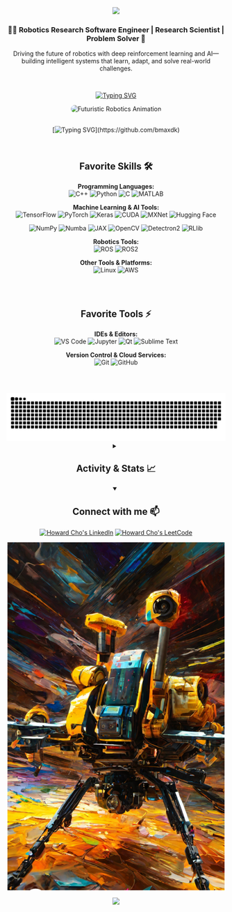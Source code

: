 <div align="center">
<img src="https://capsule-render.vercel.app/api?type=waving&color=gradient&height=120§ion=header&text=Howard%20Cho%20🦾🤖🚀&fontSize=50&animation=twinkling&fontAlignY=40&desc=Robotics%20%7C%20AI%20%7C%20Innovation&descAlignY=65&descAlign=65" />



<h3> 👨‍💻 Robotics Research Software Engineer | Research Scientist | Problem Solver 🧠 </h3>
<p> Driving the future of robotics with deep reinforcement learning and AI—building intelligent systems that learn, adapt, and solve real-world challenges.</p>
<br>

[![Typing SVG](https://readme-typing-svg.demolab.com?font=Fira+Code&pause=1000&color=30FFB4&center=true&width=635&lines=%3C%2F%3EI'M+A%3C%5C%3E;Robotics+Research+Software+Engineering)](https://github.com/bmaxdk)

<img src="https://media1.giphy.com/media/v1.Y2lkPTc5MGI3NjExbTRuMWRnd3VsanFrNGV2Z2tsemJzdWw4MXVvZW9qMWh3anlueWg0ZSZlcD12MV9pbnRlcm5hbF9naWZfYnlfaWQmY3Q9Zw/xUA7bdpLxQhsSQdyog/giphy.gif" width="600" height="300" alt="Futuristic Robotics Animation" style="border-radius: 15px; box-shadow: 0 8px 8px rgba(0, 0, 0, 0);" />
<br>

<br>

[![Typing SVG](https://readme-typing-svg.demolab.com?font=Libre+Baskerville&weight=700&size=22&duration=1800&pause=1&color=71706F&center=true&multiline=true&repeat=false&width=1400&height=200&lines=Engineering+is+a+rigorous+field+that+continually+drives+me+to+exceed+my+best+performance.+;+;I+relish+the+process+of+troubleshooting+and+providing+solutions.+;+;The+journey+of+dissecting+intricate+problems+and+devising+their+solutions+fascinates+me%2C+;+;as+my+creative+inputs+take+shape+into+a+final+product+that+its+users+find+invaluable+and+enjoyable+to+use.)](https://github.com/bmaxdk)

<br>

## Favorite Skills 🛠️

**Programming Languages:**  
![C++](https://img.shields.io/badge/C%2B%2B-00599C?style=flat-square&logo=c%2B%2B&logoColor=white) ![Python](https://img.shields.io/badge/Python-14354C?style=flat-square&logo=python&logoColor=white) ![C](https://img.shields.io/badge/C-%2300599C.svg?style=flat-square&logo=C&logoColor=white) ![MATLAB](https://img.shields.io/badge/MATLAB-%2300299C.svg?style=flat&logoColor=white)

**Machine Learning & AI Tools:**  
![TensorFlow](https://img.shields.io/badge/TensorFlow-FF6F00?style=flat&logo=tensorflow&logoColor=white) ![PyTorch](https://img.shields.io/badge/PyTorch-EE4C2C?style=flat&logo=PyTorch&logoColor=white) ![Keras](https://img.shields.io/badge/Keras-D00000?style=flat&logo=Keras&logoColor=white) ![CUDA](https://img.shields.io/badge/NVIDIA-CUDA-76B900?style=flat&logo=nvidia&logoColor=white) 
![MXNet](https://img.shields.io/badge/mxnet-%20-blue) ![Hugging Face](https://img.shields.io/badge/Hugging_Face-F3F33F?style=flat-square&logo=Hugging%20Face&logoColor=black) 

![NumPy](https://img.shields.io/badge/NumPy-013243?style=flat-square&logo=NumPy&logoColor=white)  ![Numba](https://img.shields.io/badge/Numba-00A3E0?style=flat&logo=Numba&logoColor=white)  ![JAX](https://img.shields.io/badge/JAX-0071C5.svg?style=flat-square&logo=JAX&logoColor=white)  ![OpenCV](https://img.shields.io/badge/OpenCV-27338e?style=flat&for-the-badge&logo=OpenCV&logoColor=white)  ![Detectron2](https://img.shields.io/badge/Detectron2-13A0F3?style=flat-square&logo=Detectron2&logoColor=white)  ![RLlib](https://img.shields.io/badge/RLlib-%230F9D58.svg?style=flat-square&logo=Ray&logoColor=white)



**Robotics Tools:**  
![ROS](https://img.shields.io/static/v1?style=flat&message=ROS&color=22312E&logo=ROS&logoColor=FFFFFF&label=) ![ROS2](https://img.shields.io/static/v1?style=flat&for-the-badge&message=ROS2&color=22315E&logo=ROS&logoColor=FFFFFF&label=)

**Other Tools & Platforms:**  
![Linux](https://img.shields.io/badge/Linux-FCC624?style=flat&logo=linux&logoColor=black) ![AWS](https://img.shields.io/badge/Amazon%20AWS-232F3E?style=flat&logo=Amazon%20AWS&logoColor=white) 

<br><br>

## Favorite Tools ⚡

**IDEs & Editors:**  
![VS Code](https://img.shields.io/badge/Visual%20Studio%20Code-007ACC?style=flat&logo=Visual%20Studio%20Code&logoColor=white) ![Jupyter](https://img.shields.io/badge/Jupyter-F37626?style=flat-square&logo=Jupyter&logoColor=white) ![Qt](https://img.shields.io/badge/Qt-41CD52?style=flat&logo=qt&logoColor=white) ![Sublime Text](https://img.shields.io/badge/sublime_text-%23575757.svg?&style=flat&logo=sublime-text&logoColor=important)

**Version Control & Cloud Services:**  
![Git](https://img.shields.io/badge/Git-F05032?style=flat-square&logo=Git&logoColor=white) ![GitHub](https://img.shields.io/badge/GitHub-181717?style=flat-square&logo=GitHub&logoColor=white)

<br><br>

<picture>
  <source media="(prefers-color-scheme: dark)" srcset="https://raw.githubusercontent.com/bmaxdk/bmaxdk/output/github-snake-dark.svg#gh-dark-mode-only" />
  <source media="(prefers-color-scheme: light)" srcset="https://raw.githubusercontent.com/bmaxdk/bmaxdk/output/github-snake-rainbow.svg" />
  <img alt="github-snake" src="https://raw.githubusercontent.com/bmaxdk/bmaxdk/output/github-snake.svg" />
</picture>


<!-- ## My Projects 🚀

- **[ROS2 Navigation and SLAM](https://github.com/bmaxdk/ROS2-Nav2-with-SLAM-and-Navigation):** Building a fully autonomous robot using ROS2 for navigation and SLAM.
- **[Machine Learning with PyTorch](https://github.com/bmaxdk/Machine-Learning):** Advanced machine learning techniques with PyTorch for diverse applications.
- **[Multi-Agent Systems with ROS2](https://github.com/bmaxdk/ROS2-Multi-Agent):** Exploring multi-agent coordination and communication in robotics.
  
<br><br> -->
<!-- <br><br>
## LeetCode📈
![Leetcode Stats](https://leetcard.jacoblin.cool/choh08?theme=dark)
## Github Stats 📊 
![Howard's GitHub stats](https://github-readme-stats.vercel.app/api?username=bmaxdk&show_icons=true&theme=dark)
![Howard's GitHub stats](https://github-readme-streak-stats.herokuapp.com/?user=bmaxdk&show_icons=true&theme=dark) 
![Leetcode Stats](https://leetcard.jacoblin.cool/choh08?theme=dark?ext=heatmap)
![Leetcode Stats](https://leetcard.jacoblin.cool/choh08?ext=heatmap)
 -->
<!--</div>
<div align="center">
<br><br>
<details> 
  <summary><h2>Github Stats 📊</h2></summary>

  <a href="https://github.com/bmaxdk/github-readme-stats"><img alt="Howard's Github Stats" src="https://github-readme-stats.vercel.app/api?username=bmaxdk&show_icons=true&theme=dark" height="192px"/></a>
  
  <a href="https://github.com/bmaxdk/github-readme-stats"><img alt="Howard's Top Languages" src="https://github-readme-streak-stats.herokuapp.com/?user=bmaxdk&show_icons=true&theme=dark" height="192px"/></a>

  
  <a href="https://github.com/bmaxdk/github-readme-activity-graph"><img alt="Howard's Leetcode Activity Graph" src="https://leetcard.jacoblin.cool/choh8uw?ext=heatmap" /></a>

</details>
 -->
<details> 
  <summary><h2>Activity & Stats 📈</h2></summary>
  <p>
    <img src="https://github-readme-stats.vercel.app/api?username=bmaxdk&show_icons=true&theme=dracula&hide_border=true&bg_color=0D1117&title_color=FF5555&icon_color=50FA7B" alt="GitHub Stats" height="180" />
    <img src="https://github-readme-stats.vercel.app/api/top-langs/?username=bmaxdk&layout=compact&theme=dracula&hide_border=true&bg_color=0D1117&title_color=FF5555&icon_color=50FA7B&hide=Jupyter%20Notebook" alt="Top Languages" height="180" />
  </p>
  <p>
    <img src="https://github-readme-streak-stats.herokuapp.com/?user=bmaxdk&theme=dracula&hide_border=true&background=0D1117&stroke=FF5555&ring=50FA7B&fire=FF5555&currStreakNum=50FA7B" alt="Streak Stats" />
  </p>
  <p>
    <img src="https://github-readme-activity-graph.vercel.app/graph?username=bmaxdk&theme=dracula&bg_color=0D1117&color=50FA7B&line=FF5555&point=FFFFFF&hide_border=true" alt="Activity Graph" />
  </p>
</details>

<!--   <img src="https://komarev.com/ghpvc/?username=bmaxdk&style=flat-square&color=blue" alt=""/> -->
<!-- ![Leetcode Stats](https://leetcard.jacoblin.cool/choh08?ext=heatmap) -->
<!-- ![Top Langs](https://github-readme-stats.vercel.app/api/top-langs/?username=bmaxdk&layout=compact&hide=csharp) -->
<!--
**bmaxdk/bmaxdk** is a ✨ _special_ ✨ repository because its `README.md` (this file) appears on your GitHub profile.

Here are some ideas to get you started:

- 🔭 I’m currently working on ...
- 🌱 I’m currently learning ...
- 👯 I’m looking to collaborate on ...
- 🤔 I’m looking for help with ...
- 💬 Ask me about ...
- 📫 How to reach me: ...
- 😄 Pronouns: ...
- ⚡ Fun fact: ...

### Traffic📈
[![Top Langs](https://github-readme-stats.vercel.app/api/top-langs/?username=bmaxdk&layout=compact)](https://github.com/anuraghazra/github-readme-stats)
![credit_card Github Profile Summary Card top](https://github-profile-summary-cards.vercel.app/api/cards/profile-details?username=bmaxdk&theme=vue)
![trophy Trophy Stats top](https://github-profile-trophy.vercel.app/?username=bmaxdk)
![stopwatch Streak Stats top](https://github-readme-streak-stats.herokuapp.com/?user=bmaxdk)
![Activity Graph](https://activity-graph.herokuapp.com/graph?username=bmaxdk&theme=minimal)
-->
<!--   <img src="https://capsule-render.vercel.app/api?type=waving&color=auto&height=100&section=footer"> -->
<details open> 
  <summary><h2>Connect with me 📫</h2></summary>
  <p align="center">
    <a href="https://linkedin.com/in/howard-h-cho/" target="blank"><img align="center" src="https://img.shields.io/badge/LinkedIn-0077B5?style=flat&logo=linkedin&logoColor=white" alt="Howard Cho's LinkedIn"/></a>
    <a href="https://www.leetcode.com/choh8uw" target="blank"><img align="center" src="https://img.shields.io/badge/LeetCode-FFA116?style=flat&logo=leetcode&logoColor=white" alt="Howard Cho's LeetCode"/></a>
  </p>
  
  <p align="center">
    <img src="https://github.com/bmaxdk/ROS2-Nav2-with-SLAM-and-Navigation/blob/main/image/drone1.png" alt="Howard's drone project" title="Drone Project" width="500"/>
  </p>
</details>

<img src="https://capsule-render.vercel.app/api?type=waving&color=gradient&height=100&section=footer&animation=fadeIn" />

</div>
